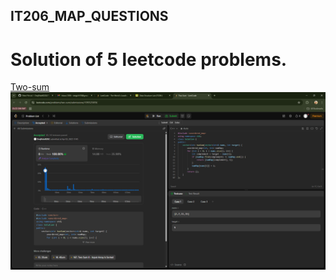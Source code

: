 ## IT206_MAP_QUESTIONS
# Solution of 5 leetcode problems.
<a href="https://leetcode.com/problems/two-sum/submissions/1595525059">Two-sum</a>
<img src = "TwoSum.png">
